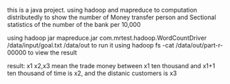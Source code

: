 this is a java project.
using hadoop and mapreduce to computation distributedly to show the number of Money transfer person and Sectional statistics of the number of the bank per 10,000

using hadoop jar mapreduce.jar com.mrtest.hadoop.WordCountDriver /data/input/goal.txt /data/out to run it
using hadoop fs -cat /data/out/part-r-00000 to view the result

result:
x1    x2,x3  mean
the trade money between x1 ten thousand and x1+1 ten thousand of time is  x2, and the distanic customers is x3   
